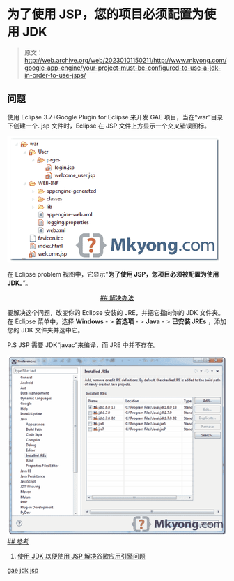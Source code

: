# 为了使用 JSP，您的项目必须配置为使用 JDK

> 原文：<http://web.archive.org/web/20230101150211/http://www.mkyong.com/google-app-engine/your-project-must-be-configured-to-use-a-jdk-in-order-to-use-jsps/>

## 问题

使用 Eclipse 3.7+Google Plugin for Eclipse 来开发 GAE 项目，当在“war”目录下创建一个. jsp 文件时，Eclipse 在 JSP 文件上方显示一个交叉错误图标。

![gae jsp show error icon](img/152cf0a0ea2c6e66e0d8d00ca0b148bc.png "eclipse-jsp-error-in-gae")

在 Eclipse problem 视图中，它显示"**为了使用 JSP，您项目必须被配置为使用 JDK。**”。

 <ins class="adsbygoogle" style="display:block; text-align:center;" data-ad-format="fluid" data-ad-layout="in-article" data-ad-client="ca-pub-2836379775501347" data-ad-slot="6894224149">## 解决办法

要解决这个问题，改变你的 Eclipse 安装的 JRE，并把它指向你的 JDK 文件夹。在 Eclipse 菜单中，选择 **Windows** - > **首选项** - > **Java** - > **已安装 JREs** ，添加您的 JDK 文件夹并选中它。

P.S JSP 需要 JDK“javac”来编译，而 JRE 中并不存在。

![](img/839a81fa9502ec9222fc16caf8c9d7d9.png "eclipse-installed-jre") <ins class="adsbygoogle" style="display:block" data-ad-client="ca-pub-2836379775501347" data-ad-slot="8821506761" data-ad-format="auto" data-ad-region="mkyongregion">## 参考

1.  [使用 JDK 以便使用 JSP 解决谷歌应用引擎问题](http://web.archive.org/web/20190217080723/http://code.google.com/p/googleappengine/issues/detail?id=1211) 

[gae](http://web.archive.org/web/20190217080723/http://www.mkyong.com/tag/gae/) [jdk](http://web.archive.org/web/20190217080723/http://www.mkyong.com/tag/jdk/) [jsp](http://web.archive.org/web/20190217080723/http://www.mkyong.com/tag/jsp/)







